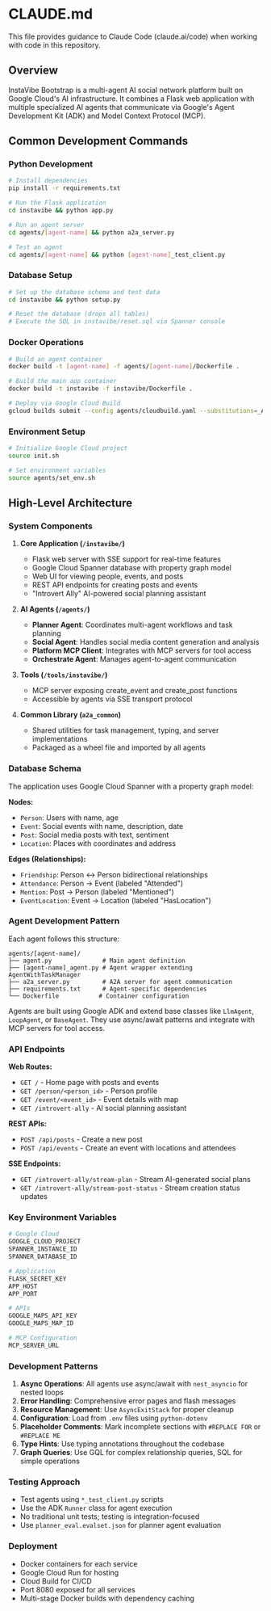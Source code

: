 # CLAUDE.md

This file provides guidance to Claude Code (claude.ai/code) when working with code in this repository.

## Overview

InstaVibe Bootstrap is a multi-agent AI social network platform built on Google Cloud's AI infrastructure. It combines a Flask web application with multiple specialized AI agents that communicate via Google's Agent Development Kit (ADK) and Model Context Protocol (MCP).

## Common Development Commands

### Python Development

```bash
# Install dependencies
pip install -r requirements.txt

# Run the Flask application
cd instavibe && python app.py

# Run an agent server
cd agents/[agent-name] && python a2a_server.py

# Test an agent
cd agents/[agent-name] && python [agent-name]_test_client.py
```

### Database Setup

```bash
# Set up the database schema and test data
cd instavibe && python setup.py

# Reset the database (drops all tables)
# Execute the SQL in instavibe/reset.sql via Spanner console
```

### Docker Operations

```bash
# Build an agent container
docker build -t [agent-name] -f agents/[agent-name]/Dockerfile .

# Build the main app container
docker build -t instavibe -f instavibe/Dockerfile .

# Deploy via Google Cloud Build
gcloud builds submit --config agents/cloudbuild.yaml --substitutions=_AGENT_NAME=[agent-name]
```

### Environment Setup

```bash
# Initialize Google Cloud project
source init.sh

# Set environment variables
source agents/set_env.sh
```

## High-Level Architecture

### System Components

1. **Core Application (`/instavibe/`)**
   - Flask web server with SSE support for real-time features
   - Google Cloud Spanner database with property graph model
   - Web UI for viewing people, events, and posts
   - REST API endpoints for creating posts and events
   - "Introvert Ally" AI-powered social planning assistant

2. **AI Agents (`/agents/`)**
   - **Planner Agent**: Coordinates multi-agent workflows and task planning
   - **Social Agent**: Handles social media content generation and analysis
   - **Platform MCP Client**: Integrates with MCP servers for tool access
   - **Orchestrate Agent**: Manages agent-to-agent communication

3. **Tools (`/tools/instavibe/`)**
   - MCP server exposing create_event and create_post functions
   - Accessible by agents via SSE transport protocol

4. **Common Library (`a2a_common`)**
   - Shared utilities for task management, typing, and server implementations
   - Packaged as a wheel file and imported by all agents

### Database Schema

The application uses Google Cloud Spanner with a property graph model:

**Nodes:**
- `Person`: Users with name, age
- `Event`: Social events with name, description, date
- `Post`: Social media posts with text, sentiment
- `Location`: Places with coordinates and address

**Edges (Relationships):**
- `Friendship`: Person ↔ Person bidirectional relationships
- `Attendance`: Person → Event (labeled "Attended")
- `Mention`: Post → Person (labeled "Mentioned")
- `EventLocation`: Event → Location (labeled "HasLocation")

### Agent Development Pattern

Each agent follows this structure:
```
agents/[agent-name]/
├── agent.py              # Main agent definition
├── [agent-name]_agent.py # Agent wrapper extending AgentWithTaskManager
├── a2a_server.py         # A2A server for agent communication
├── requirements.txt      # Agent-specific dependencies
└── Dockerfile           # Container configuration
```

Agents are built using Google ADK and extend base classes like `LlmAgent`, `LoopAgent`, or `BaseAgent`. They use async/await patterns and integrate with MCP servers for tool access.

### API Endpoints

**Web Routes:**
- `GET /` - Home page with posts and events
- `GET /person/<person_id>` - Person profile
- `GET /event/<event_id>` - Event details with map
- `GET /introvert-ally` - AI social planning assistant

**REST APIs:**
- `POST /api/posts` - Create a new post
- `POST /api/events` - Create an event with locations and attendees

**SSE Endpoints:**
- `GET /introvert-ally/stream-plan` - Stream AI-generated social plans
- `GET /introvert-ally/stream-post-status` - Stream creation status updates

### Key Environment Variables

```bash
# Google Cloud
GOOGLE_CLOUD_PROJECT
SPANNER_INSTANCE_ID
SPANNER_DATABASE_ID

# Application
FLASK_SECRET_KEY
APP_HOST
APP_PORT

# APIs
GOOGLE_MAPS_API_KEY
GOOGLE_MAPS_MAP_ID

# MCP Configuration
MCP_SERVER_URL
```

### Development Patterns

1. **Async Operations**: All agents use async/await with `nest_asyncio` for nested loops
2. **Error Handling**: Comprehensive error pages and flash messages
3. **Resource Management**: Use `AsyncExitStack` for proper cleanup
4. **Configuration**: Load from `.env` files using `python-dotenv`
5. **Placeholder Comments**: Mark incomplete sections with `#REPLACE FOR` or `#REPLACE ME`
6. **Type Hints**: Use typing annotations throughout the codebase
7. **Graph Queries**: Use GQL for complex relationship queries, SQL for simple operations

### Testing Approach

- Test agents using `*_test_client.py` scripts
- Use the ADK `Runner` class for agent execution
- No traditional unit tests; testing is integration-focused
- Use `planner_eval.evalset.json` for planner agent evaluation

### Deployment

- Docker containers for each service
- Google Cloud Run for hosting
- Cloud Build for CI/CD
- Port 8080 exposed for all services
- Multi-stage Docker builds with dependency caching